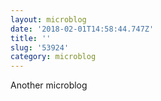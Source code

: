 ```yaml
---
layout: microblog
date: '2018-02-01T14:58:44.747Z'
title: ''
slug: '53924'
category: microblog
---
```

Another microblog
